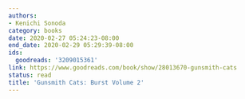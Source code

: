 ```yaml
---
authors:
- Kenichi Sonoda
category: books
date: 2020-02-27 05:24:23-08:00
end_date: 2020-02-29 05:29:39-08:00
ids:
  goodreads: '3209015361'
link: https://www.goodreads.com/book/show/28013670-gunsmith-cats
status: read
title: 'Gunsmith Cats: Burst Volume 2'
---
```

